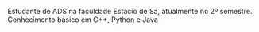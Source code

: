 Estudante de ADS na faculdade Estácio de Sá, atualmente no 2º semestre.
Conhecimento básico em C++, Python e Java
